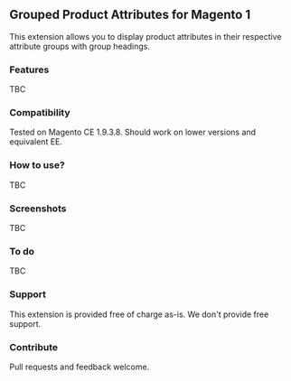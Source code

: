 ## Grouped Product Attributes for Magento 1

This extension allows you to display product attributes in their respective attribute groups with group headings.

### Features

TBC

### Compatibility

Tested on Magento CE 1.9.3.8. Should work on lower versions and equivalent EE.

### How to use?

TBC

### Screenshots

TBC

### To do

TBC

### Support

This extension is provided free of charge as-is. We don't provide free support.

### Contribute

Pull requests and feedback welcome.